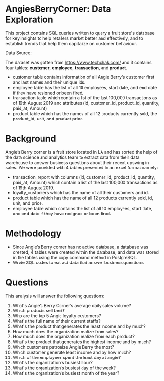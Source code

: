 # AngiesBerryCorner: Data Exploration 

This project contains SQL queries written to query a fruit store's database for key insights to help retailers market better and effectively, and to establish trends that help them capitalize on customer behaviour.

Data Source:

The dataset was gotten from https://www.techchak.com/ and it contains four tables:  **customer**, **employee**, **transaction**, and **product**.
- customer table contains information of all Angie Berry's customer first and last names and their unique ids. 
- employee table has the list of all 10 employees, start date, and end date if they have resigned or been fired.
- transaction table which contain a list of the last 100,000 transactions as of 19th August 2019 and attributes (id, customer_id, product_id, quantity, paid_at, Amount) 
-  product table which has the names of all 12 products currently sold, the product_id, unit, and product price.


# Background

Angie’s Berry corner is a fruit store located in LA and has sorted the help of the data science and analytics team to extract data from their data warehouse to answer business questions about their recent upswing in sales.
We were provided with 4 tables presented in an excel format namely: 
- transaction_report with columns (id, customer_id, product_id, quantity, paid_at, Amount) which contain a list of the last 100,000 transactions as of 19th August 2019.
- loyalty_customers which has the name of all their customers and id.
- product table which has the name of all 12 products currently sold, id, unit, and price.
- employee table  which contains the list of all 10 employees, start date, and end date if they have resigned or been fired.

# Methodology
- Since Angie’s Berry corner has no active database, a database was created, 4 tables were created within the database, and data was stored in the tables using the copy command method in PostgreSQL.
- Wrote SQL codes to extract data that answer business questions.


# Questions
This analysis will answer the following questions:
1. What's Angie’s Berry Corner’s average daily sales volume?
2. Which products sell best?
3. Who are the top 5 Angie loyalty customers?
4. What's the full name of their current staffs?
5. What's the product that generates the least income and by much?
6. How much does the organization realize from sales?
7. How much does the organization realize from each product?
8. What's the product that generates the highest income and by much?
9. Which customers patronize Angie Berry the most?
10. Which customer generate least income and by how much?
11. Which of the employees spent the least day at angie?
12. What's the organization's busiest hour?
13. What's the organization's busiest day of the week?
14. What's the organization's busiest month of the year?

